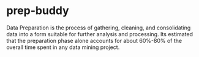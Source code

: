 # prep-buddy

Data Preparation is the process of gathering, cleaning, and consolidating data into a form suitable for further analysis and processing.
Its estimated that the preparation phase alone accounts for about 60%-80% of the overall time spent in any data mining project.